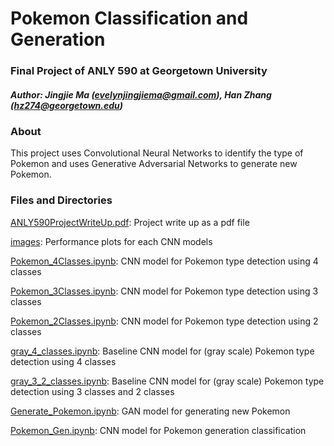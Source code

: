 # Pokemon Classification and Generation
### Final Project of ANLY 590 at Georgetown University
##### Author: Jingjie Ma (evelynjingjiema@gmail.com), Han Zhang (hz274@georgetown.edu)

### About
This project uses Convolutional Neural Networks to identify the type of Pokemon and uses Generative Adversarial Networks to generate new Pokemon.

### Files and Directories
[ANLY590ProjectWriteUp.pdf](https://github.com/evelynnmeow/PokemonClassificationGeneration/blob/main/ANLY590ProjectWriteUp.pdf): Project write up as a pdf file

[images](https://github.com/evelynnmeow/PokemonClassificationGeneration/tree/main/images): Performance plots for each CNN models

[Pokemon_4Classes.ipynb](https://github.com/evelynnmeow/PokemonClassificationGeneration/blob/main/Pokemon_4Classes.ipynb): CNN model for Pokemon type detection using 4 classes

[Pokemon_3Classes.ipynb](https://github.com/evelynnmeow/PokemonClassificationGeneration/blob/main/Pokemon_3Classes.ipynb): CNN model for Pokemon type detection using 3 classes

[Pokemon_2Classes.ipynb](https://github.com/evelynnmeow/PokemonClassificationGeneration/blob/main/Pokemon_2Classes.ipynb): CNN model for Pokemon type detection using 2 classes

[gray_4_classes.ipynb](https://github.com/evelynnmeow/PokemonClassificationGeneration/blob/main/gray_4_classes.ipynb): Baseline CNN model for (gray scale) Pokemon type detection using 4 classes

[gray_3_2_classes.ipynb](https://github.com/evelynnmeow/PokemonClassificationGeneration/blob/main/gray_3_2_classes.ipynb): Baseline CNN model for (gray scale) Pokemon type detection using 3 classes and 2 classes

[Generate_Pokemon.ipynb](https://github.com/evelynnmeow/PokemonClassificationGeneration/blob/main/Generate_Pokemon.ipynb): GAN model for generating new Pokemon

[Pokemon_Gen.ipynb](https://github.com/evelynnmeow/PokemonClassificationGeneration/blob/main/Pokemon_Gen.ipynb): CNN model for Pokemon generation classification

